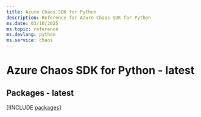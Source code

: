 ```yaml
---
title: Azure Chaos SDK for Python
description: Reference for Azure Chaos SDK for Python
ms.date: 03/10/2025
ms.topic: reference
ms.devlang: python
ms.service: chaos
---
```

# Azure Chaos SDK for Python - latest
## Packages - latest
[!INCLUDE [packages](chaos-index.md)]